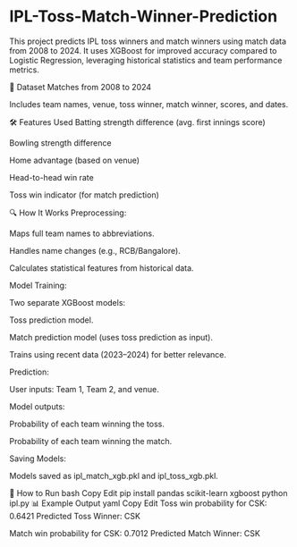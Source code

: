 # IPL-Toss-Match-Winner-Prediction


This project predicts IPL toss winners and match winners using match data from 2008 to 2024.
It uses XGBoost for improved accuracy compared to Logistic Regression, leveraging historical statistics and team performance metrics.

📂 Dataset
Matches from 2008 to 2024

Includes team names, venue, toss winner, match winner, scores, and dates.

🛠 Features Used
Batting strength difference (avg. first innings score)

Bowling strength difference

Home advantage (based on venue)

Head-to-head win rate

Toss win indicator (for match prediction)

🔍 How It Works
Preprocessing:

Maps full team names to abbreviations.

Handles name changes (e.g., RCB/Bangalore).

Calculates statistical features from historical data.

Model Training:

Two separate XGBoost models:

Toss prediction model.

Match prediction model (uses toss prediction as input).

Trains using recent data (2023–2024) for better relevance.

Prediction:

User inputs: Team 1, Team 2, and venue.

Model outputs:

Probability of each team winning the toss.

Probability of each team winning the match.

Saving Models:

Models saved as ipl_match_xgb.pkl and ipl_toss_xgb.pkl.

🚀 How to Run
bash
Copy
Edit
pip install pandas scikit-learn xgboost
python ipl.py
📊 Example Output
yaml
Copy
Edit
Toss win probability for CSK: 0.6421
Predicted Toss Winner: CSK

Match win probability for CSK: 0.7012
Predicted Match Winner: CSK
